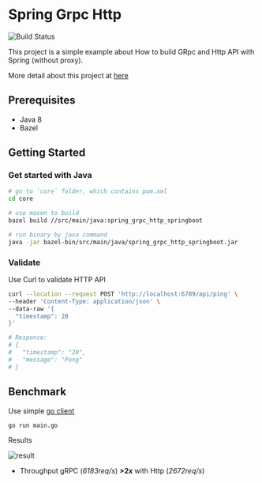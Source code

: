 # Spring Grpc Http

![Build Status](https://travis-ci.com/thinhdanggroup/spring_grpc_http.svg?branch=master)

This project is a simple example about How to build GRpc and Http API with Spring (without proxy).

More detail about this project at [here](https://medium.com/@thinhda/build-service-that-provides-http-and-grpc-api-with-spring-9e7cff7aa17a)

## Prerequisites

- Java 8
- Bazel

## Getting Started

### Get started with Java

```sh
# go to `core` folder, which contains pom.xml
cd core

# use maven to build
bazel build //src/main/java:spring_grpc_http_springboot

# run binary by java command
java -jar bazel-bin/src/main/java/spring_grpc_http_springboot.jar
```

### Validate

Use Curl to validate HTTP API

```sh
curl --location --request POST 'http://localhost:6789/api/ping' \
--header 'Content-Type: application/json' \
--data-raw '{
  "timestamp": 20
}'

# Response:
# {
#   "timestamp": "20",
#   "message": "Pong"
# }

```

## Benchmark

Use simple [go client](benchmark/main.go)

```
go run main.go
```

Results

![result](images/benchmark.png)

- Throughput gRPC (*6183req/s*) **>2x** with Http (*2672req/s*)